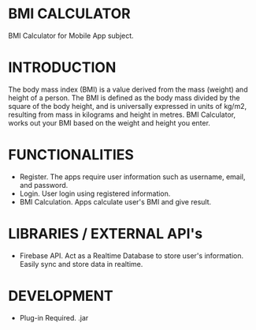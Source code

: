 # BMI CALCULATOR
BMI Calculator for Mobile App subject.

# INTRODUCTION
The body mass index (BMI) is a value derived from the mass (weight) and height of a person. The BMI is defined as the body mass divided by the square of the body height, and is universally expressed in units of kg/m2, resulting from mass in kilograms and height in metres. BMI Calculator, works out your BMI based on the weight and height you enter.

# FUNCTIONALITIES
- Register.
  The apps require user information such as username, email, and password.
- Login.
  User login using registered information.
- BMI Calculation.
  Apps calculate user's BMI and give result.
  
# LIBRARIES / EXTERNAL API's
- Firebase API.
  Act as a Realtime Database to store user's information. Easily sync and store data in realtime.
  
# DEVELOPMENT
- Plug-in Required.
  .jar
